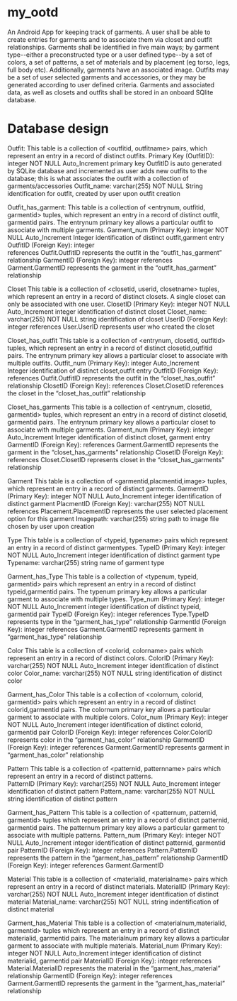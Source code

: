my_ootd
=======

An Android App for keeping track of garments. A user shall be able to create entries for garments and to associate them via closet and outfit relationships. Garments shall be identified in five main ways; by garment type--either a preconstructed type or a user defined type--by a set of colors, a set of patterns, a set of materials and by placement (eg torso, legs, full body etc).   Additionally, garments  have an associated image.  Outfits may be a set of user selected garments and accessories, or they may be generated according to user defined criteria. 
Garments and associated data, as well as closets and outfits shall be stored in an onboard SQlite database.

Database design
===============

Outfit:
This table is a collection of <outfitid, outfitname> pairs, which represent an entry in a record of distinct outfits. 
Primary Key (OutfitID): integer NOT NULL Auto_Increment
primary key OutfitID is auto generated by SQLite database and incremented as user adds new outfits to the database; this is what associates the outfit with a collection of garments/accessories
Outfit_name: varchar(255) NOT NULL
String identification for outfit, created by user upon outfit creation


Outfit_has_garment:
This table is a collection of <entrynum, outfitid, garmentid> tuples, which represent an entry in a record of distinct outfit, garmentid pairs. The entrynum primary key allows a particular outfit to associate with multiple garments.
Garment_num (Primary Key): integer NOT NULL Auto_Increment
Integer identification of distinct outfit,garment entry
OutfitID (Foreign Key): integer  
references Outfit.OutfitID
represents the outfit in the “outfit_has_garment” relationship
GarmentID (Foreign Key): integer
 references Garment.GarmentID
represents the garment in the “outfit_has_garment” relationship

Closet
This table is a collection of <closetid, userid, closetname> tuples, which represent an entry in a record of distinct closets. A single closet can only be associated with one user.
ClosetID (Primary Key): integer NOT NULL Auto_Increment
integer identification of distinct closet
Closet_name: varchar(255) NOT NULL
string identification of closet
UserID (Foreign Key): integer
references User.UserID
represents user who created the closet

Closet_has_outfit
This table is a collection of <entrynum, closetid, outfitid> tuples, which represent an entry in a record of distinct closetid,outfitid pairs. The entrynum primary key allows a particular closet to associate with multiple outfits.
Outfit_num (Primary Key):  integer Auto_Increment	
Integer identification of distinct closet,outfit entry 
OutfitID (Foreign Key):
references Outfit.OutfitID
represents the outfit in the “closet_has_outfit” relationship
ClosetID (Foreign Key):
references Closet.ClosetID
references the closet in the “closet_has_outfit” relationship

Closet_has_garments
This table is a collection of <entrynum, closetid, garmentid> tuples, which represent an entry in a record of distinct closetid, garmentid pairs. The entrynum primary key allows a particular closet to associate with multiple garments.
Garment_num (Primary Key): integer Auto_Increment
Integer identification of distinct closet, garment entry
GarmentID (Foreign Key): 
references Garment.GarmentID
represents the garment in the “closet_has_garments” relationship
ClosetID (Foreign Key): 
references Closet.ClosetID
represents closet in the “closet_has_garments” relationship

Garment
This table is a collection of <garmentid,placmentid,image> tuples, which represent an entry in a record of distinct garments.
GarmentID (Primary Key): integer NOT NULL Auto_Increment
integer identification of distinct garment
PlacmentID (Foreign Key): varchar(255) NOT NULL
references Placement.PlacementID
represents the user selected placement option for this garment
Imagepath: varchar(255)
string path to image file chosen by user upon creation

Type
This table is a collection of <typeid, typename> pairs which represent an entry in a record of distinct garmentypes.
TypeID (Primary Key): integer NOT NULL Auto_Increment
integer identification of distinct garment type
Typename: varchar(255)
string name of garment type

Garment_has_Type
This table is a collection of <typenum, typeid, garmentid> pairs which represent an entry in a record of distinct typeid,garmentid pairs. The typenum primary key allows a particular garment to associate with multiple types.
Type_num (Primary Key): integer NOT NULL Auto_Increment
integer identification of distinct typeid, garmentid pair
TypeID (Foreign Key): integer
references Type.TypeID
represents type in the “garment_has_type” relationship
GarmentId (Foreign Key): integer
references Garment.GarmentID
represents garment in “garment_has_type” relationship

Color
This table is a collection of <colorid, colorname> pairs which represent an entry in a record of distinct colors.
ColorID (Primary Key): varchar(255) NOT NULL Auto_Increment
integer identification of distinct color
Color_name: varchar(255) NOT NULL
string identification of distinct color

Garment_has_Color
This table is a collection of <colornum, colorid, garmentid> pairs which represent an entry in a record of distinct colorid,garmentid pairs.  The colornum primary key allows a particular garment to associate with multiple colors.
Color_num (Primary Key): integer NOT NULL Auto_Increment
integer identification of distinct colorid, garmentid pair
ColorID (Foreign Key): integer
references Color.ColorID
represents color in the “garment_has_color” relationship
GarmentID (Foreign Key): integer
references Garment.GarmentID
represents garment in “garment_has_color” relationship

Pattern
This table is a collection of <patternid, patternname> pairs which represent an entry in a record of distinct patterns.  
PatternID (Primary Key): varchar(255) NOT NULL Auto_Increment
integer identification of distinct pattern
Pattern_name: varchar(255) NOT NULL
string identification of distinct pattern

Garment_has_Pattern
This table is a collection of <patternum, patternid, garmentid> tuples which represent an entry in a record of distinct patternid, garmentid pairs. The patternum primary key allows a particular garment to associate with multiple patterns.
Pattern_num (Primary Key): integer NOT NULL Auto_Increment
integer identification of distinct patternid, garmentid pair
PatternID (Foreign Key): integer
references Pattern.PatternID
represents the pattern in the “garment_has_pattern” relationship
GarmentID (Foreign Key): integer
references Garment.GarmentID

Material
This table is a collection of <materialid, materialname> pairs which represent an entry in a record of distinct materials.
MaterialID (Primary Key): varchar(255) NOT NULL Auto_Increment
integer identification of distinct material
Material_name: varchar(255) NOT NULL
string indentification of distinct material

Garment_has_Material
This table is a collection of <materialnum,materialid, garmentid> tuples which represent an entry in a record of distinct materialid, garmentid pairs. The materialnum primary key allows a particular garment to associate with multiple materials.
Material_num (Primary Key): integer NOT NULL Auto_Increment
integer identification of distinct materialid, garmentid pair
MaterialID (Foreign Key): integer
references Material.MateriallD
represents the material in the “garment_has_material” relationship
GarmentID (Foreign Key): integer
references Garment.GarmentID
represents the garment in the “garment_has_material” relationship


